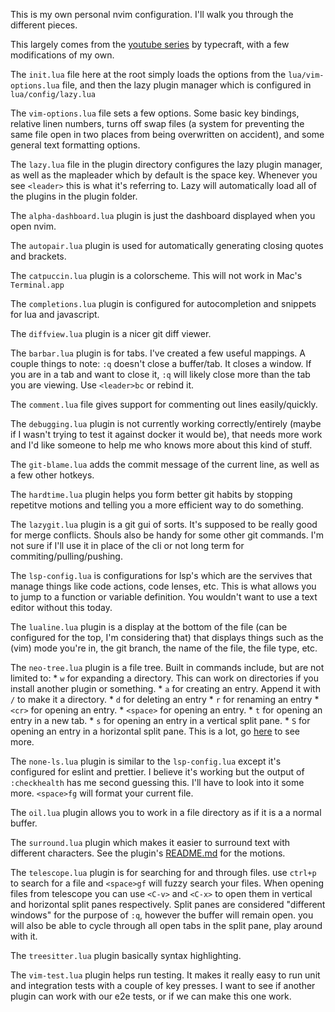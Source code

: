 This is my own personal nvim configuration. I'll walk you through the different pieces.

This largely comes from the [youtube series](https://www.youtube.com/playlist?list=PLsz00TDipIffreIaUNk64KxTIkQaGguqn) by typecraft, with a few modifications of my own.

The `init.lua` file here at the root simply loads the options from the `lua/vim-options.lua` file, and then the lazy plugin manager which is configured in `lua/config/lazy.lua`

The `vim-options.lua` file sets a few options. Some basic key bindings, relative linen numbers, turns off swap files (a system for preventing the same file open in two places from being overwritten on accident), and some general text formatting options.

The `lazy.lua` file in the plugin directory configures the lazy plugin manager, as well as the mapleader which by default is the space key. Whenever you see `<leader>` this is what it's referring to. Lazy will automatically load all of the plugins in the plugin folder.

The `alpha-dashboard.lua` plugin is just the dashboard displayed when you open nvim.

The `autopair.lua` plugin is used for automatically generating closing quotes and brackets.

The `catpuccin.lua` plugin is a colorscheme. This will not work in Mac's `Terminal.app`

The `completions.lua` plugin is configured for autocompletion and snippets for lua and javascript.

The `diffview.lua` plugin is a nicer git diff viewer.

The `barbar.lua` plugin is for tabs. I've created a few useful mappings. A couple things to note: `:q` doesn't close a buffer/tab. It closes a window. If you are in a tab and want to close it, `:q` will likely close more than the tab you are viewing. Use `<leader>bc` or rebind it.

The `comment.lua` file gives support for commenting out lines easily/quickly.

The `debugging.lua` plugin is not currently working correctly/entirely (maybe if I wasn't trying to test it against docker it would be), that needs more work and I'd like someone to help me who knows more about this kind of stuff.

The `git-blame.lua` adds the commit message of the current line, as well as a few other hotkeys.

The `hardtime.lua` plugin helps you form better git habits by stopping repetitve motions and telling you a more efficient way to do something.

The `lazygit.lua` plugin is a git gui of sorts. It's supposed to be really good for merge conflicts. Shouls also be handy for some other git commands. I'm not sure if I'll use it in place of the cli or not long term for commiting/pulling/pushing.

The `lsp-config.lua` is configurations for lsp's which are the servives that manage things like code actions, code lenses, etc. This is what allows you to jump to a function or variable definition. You wouldn't want to use a text editor without this today.

The `lualine.lua` plugin is a display at the bottom of the file (can be configured for the top, I'm considering that) that displays things such as the (vim) mode you're in, the git branch, the name of the file, the file type, etc.

The `neo-tree.lua` plugin is a file tree. Built in commands include, but are not limited to:
    * `w` for expanding a directory. This can work on directories if you install another plugin or something.
    * `a` for creating an entry. Append it with `/` to make it a directory.
    * `d` for deleting an entry
    * `r` for renaming an entry
    * `<cr>` for opening an entry.
    * `<space>` for opening an entry.
    * `t` for opening an entry in a new tab.
    * `s` for opening an entry in a vertical split pane.
    * `S` for opening an entry in a horizontal split pane.
    This is a lot, go [here](https://github.com/nvim-neo-tree/neo-tree.nvim#:~:text=%3D%20true%2C%0A%20%20%20%20%20%20%20%20%20%20%7D%2C-,mappings,-%3D%20%7B%0A%20%20%20%20%20%20%20%20%20%20%20%20%5B%22) to see more. 

The `none-ls.lua` plugin is similar to the `lsp-config.lua` except it's configured for eslint and prettier. I believe it's working but the output of `:checkhealth` has me second guessing this. I'll have to look into it some more. `<space>fg` will format your current file.

The `oil.lua` plugin allows you to work in a file directory as if it is a a normal buffer.

The `surround.lua` plugin which makes it easier to surround text with different characters. See the plugin's [README.md](init.lua) for the motions.

The `telescope.lua` plugin is for searching for and through files. use `ctrl+p` to search for a file and `<space>gf` will fuzzy search your files.
    When opening files from telescope you can use `<C-v>` and `<C-x>` to open them in vertical and horizontal split panes respectively.
    Split panes are considered "different windows" for the purpose of `:q`, however the buffer will remain open. you will also be able to cycle through all open tabs in the split pane, play around with it.

The `treesitter.lua` plugin basically syntax highlighting.

The `vim-test.lua` plugin helps run testing. It makes it really easy to run unit and integration tests with a couple of key presses. I want to see if another plugin can work with our e2e tests, or if we can make this one work.
